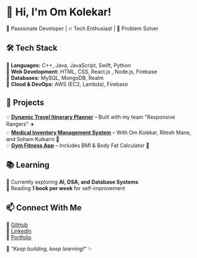 
# 👋 Hi, I'm Om Kolekar!  
🚀 Passionate Developer | 🔥 Tech Enthusiast | 🎯 Problem Solver  

## 🛠️ Tech Stack  
🔹 **Languages:** C++, Java, JavaScript, Swift, Python  
🔹 **Web Development:** HTML, CSS, React.js , Node.js, Firebase  
🔹 **Databases:** MySQL, MongoDB, Realm  
🔹 **Cloud & DevOps:** AWS (EC2, Lambda), Firebase  

## 📌 Projects  
💡 **[Dynamic Travel Itinerary Planner](#)** – Built with my team "Responsive Rangers" ✈️  
💡 **[Medical Inventory Management System](#)** – With Om Kolekar, Ritesh Mane, and Soham Kulkarni 🏥  
💡 **[Gym Fitness App](#)** – Includes BMI & Body Fat Calculator 💪  

## 📚 Learning  
🎯 Currently exploring **AI, DSA, and Database Systems**  
📖 Reading **1 book per week** for self-improvement  

## 📫 Connect With Me  
🔗 [GitHub](https://github.com/kolekarom)  
🔗 [LinkedIn](https://www.linkedin.com/in/om-kolekar/)  
🔗 [Portfolio](#)  

🚀 _“Keep building, keep learning!”_ ✨
